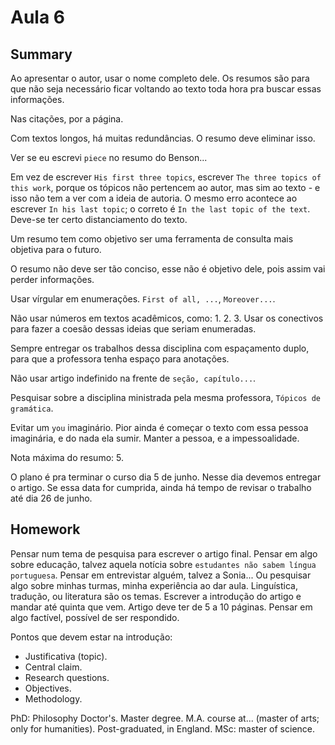 Aula 6
======

Summary
-------

Ao apresentar o autor, usar o nome completo dele. Os resumos são para que não seja necessário ficar voltando ao texto toda hora pra buscar essas informações.

Nas citações, por a página.

Com textos longos, há muitas redundâncias. O resumo deve eliminar isso.

Ver se eu escrevi `piece` no resumo do Benson...

Em vez de escrever `His first three topics`, escrever `The three topics of this work`, porque os tópicos não pertencem ao autor, mas sim ao texto - e isso não tem a ver com a ideia de autoria. O mesmo erro acontece ao escrever `In his last topic`; o correto é `In the last topic of the text`. Deve-se ter certo distanciamento do texto.

Um resumo tem como objetivo ser uma ferramenta de consulta mais objetiva para o futuro.

O resumo não deve ser tão conciso, esse não é objetivo dele, pois assim vai perder informações.

Usar vírgular em enumerações. `First of all, ...`, `Moreover...`.

Não usar números em textos acadêmicos, como:
1. 
2. 
3. 
Usar os conectivos para fazer a coesão dessas ideias que seriam enumeradas.

Sempre entregar os trabalhos dessa disciplina com espaçamento duplo, para que a professora tenha espaço para anotações.

Não usar artigo indefinido na frente de `seção, capítulo...`.

Pesquisar sobre a disciplina ministrada pela mesma professora, `Tópicos de gramática`.

Evitar um `you` imaginário. Pior ainda é começar o texto com essa pessoa imaginária, e do nada ela sumir. Manter a pessoa, e a impessoalidade.

Nota máxima do resumo: 5.

O plano é pra terminar o curso dia 5 de junho. Nesse dia devemos entregar o artigo. Se essa data for cumprida, ainda há tempo de revisar o trabalho até dia 26 de junho.

Homework
--------

Pensar num tema de pesquisa para escrever o artigo final. Pensar em algo sobre educação, talvez aquela notícia sobre `estudantes não sabem língua portuguesa`. Pensar em entrevistar alguém, talvez a Sonia... Ou pesquisar algo sobre minhas turmas, minha experiência ao dar aula. Linguística, tradução, ou literatura são os temas. Escrever a introdução do artigo e mandar até quinta que vem. Artigo deve ter de 5 a 10 páginas. Pensar em algo factível, possível de ser respondido.

Pontos que devem estar na introdução:
* Justificativa (topic).
* Central claim.
* Research questions.
* Objectives.
* Methodology.

PhD: Philosophy Doctor's.
Master degree. M.A. course at... (master of arts; only for humanities).
Post-graduated, in England.
MSc: master of science.
